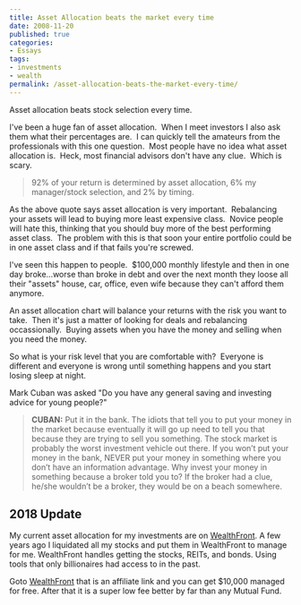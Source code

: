 ```yaml
---
title: Asset Allocation beats the market every time
date: 2008-11-20
published: true
categories:
- Essays
tags:
- investments
- wealth
permalink: /asset-allocation-beats-the-market-every-time/
---
```

Asset allocation beats stock selection every time.

I've been a huge fan of asset allocation.  When I meet investors I also ask them what their percentages are.  I can quickly tell the amateurs from the professionals with this one question.  Most people have no idea what asset allocation is.  Heck, most financial advisors don't have any clue.  Which is scary.

> 92% of your return is determined by asset allocation, 6% my manager/stock selection, and 2% by timing.

As the above quote says asset allocation is very important.  Rebalancing your assets will lead to buying more least expensive class.  Novice people will hate this, thinking that you should buy more of the best performing asset class.  The problem with this is that soon your entire portfolio could be in one asset class and if that fails you're screwed.

I've seen this happen to people.  $100,000 monthly lifestyle and then in one day broke...worse than broke in debt and over the next month they loose all their "assets" house, car, office, even wife because they can't afford them anymore.

An asset allocation chart will balance your returns with the risk you want to take.  Then it's just a matter of looking for deals and rebalancing occassionally.  Buying assets when you have the money and selling when you need the money.

So what is your risk level that you are comfortable with?  Everyone is different and everyone is wrong until something happens and you start losing sleep at night.

Mark Cuban was asked "Do you have any general saving and investing advice for young people?"

> **CUBAN:** Put it in the bank. The idiots that tell you to put your money in the market because eventually it will go up need to tell you that because they are trying to sell you something. The stock market is probably the worst investment vehicle out there. If you won’t put your money in the bank, NEVER put your money in something where you don’t have an information advantage. Why invest your money in something because a broker told you to? If the broker had a clue, he/she wouldn’t be a broker, they would be on a beach somewhere.

## 2018 Update
My current asset allocation for my investments are on [WealthFront](http://wlth.fr/1SldB0I). A few years ago I liquidated all my stocks and put them in WealthFront to manage for me. WealthFront handles getting the stocks, REITs, and bonds. Using tools that only billionaires had access to in the past.

Goto [WealthFront](http://wlth.fr/1SldB0I) that is an affiliate link and you can get $10,000 managed for free. After that it is a super low fee better by far than any Mutual Fund.
